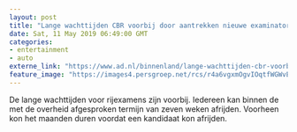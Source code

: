 ```yaml
---
layout: post
title: "Lange wachttijden CBR voorbij door aantrekken nieuwe examinatoren"
date: Sat, 11 May 2019 06:49:00 GMT
categories: 
- entertainment 
- auto 
externe_link: "https://www.ad.nl/binnenland/lange-wachttijden-cbr-voorbij-door-aantrekken-nieuwe-examinatoren~a60f01d4/"
feature_image: "https://images4.persgroep.net/rcs/r4a6vgxmOgvIOqtfWGWvEApRmo4/diocontent/146398701/_fitwidth/400/?appId=21791a8992982cd8da851550a453bd7f&quality=0.7"
---
```


De lange wachttijden voor rijexamens zijn voorbij. Iedereen kan binnen de met de overheid afgesproken termijn van zeven weken afrijden. Voorheen kon het maanden duren voordat een kandidaat kon afrijden.
